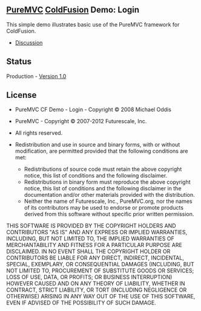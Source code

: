 ## [PureMVC](http://puremvc.github.com/) [ColdFusion](https://github.com/PureMVC/puremvc-cf-standard-framework/wiki) Demo: Login
This simple demo illustrates basic use of the PureMVC framework for ColdFusion.

* [Discussion](http://forums.puremvc.org/index.php?topic=1499.0)

## Status
Production - [Version 1.0](https://github.com/PureMVC/puremvc-cf-demo-login/blob/master/VERSION)

## License
* PureMVC CF Demo - Login - Copyright © 2008 Michael Oddis
* PureMVC - Copyright © 2007-2012 Futurescale, Inc.
* All rights reserved.

* Redistribution and use in source and binary forms, with or without modification, are permitted provided that the following conditions are met:

  * Redistributions of source code must retain the above copyright notice, this list of conditions and the following disclaimer.
  * Redistributions in binary form must reproduce the above copyright notice, this list of conditions and the following disclaimer in the documentation and/or other materials provided with the distribution.
  * Neither the name of Futurescale, Inc., PureMVC.org, nor the names of its contributors may be used to endorse or promote products derived from this software without specific prior written permission.

THIS SOFTWARE IS PROVIDED BY THE COPYRIGHT HOLDERS AND CONTRIBUTORS "AS IS" AND ANY EXPRESS OR IMPLIED WARRANTIES, INCLUDING, BUT NOT LIMITED TO, THE IMPLIED WARRANTIES OF MERCHANTABILITY AND FITNESS FOR A PARTICULAR PURPOSE ARE DISCLAIMED. IN NO EVENT SHALL THE COPYRIGHT HOLDER OR CONTRIBUTORS BE LIABLE FOR ANY DIRECT, INDIRECT, INCIDENTAL, SPECIAL, EXEMPLARY, OR CONSEQUENTIAL DAMAGES (INCLUDING, BUT NOT LIMITED TO, PROCUREMENT OF SUBSTITUTE GOODS OR SERVICES; LOSS OF USE, DATA, OR PROFITS; OR BUSINESS INTERRUPTION) HOWEVER CAUSED AND ON ANY THEORY OF LIABILITY, WHETHER IN CONTRACT, STRICT LIABILITY, OR TORT (INCLUDING NEGLIGENCE OR OTHERWISE) ARISING IN ANY WAY OUT OF THE USE OF THIS SOFTWARE, EVEN IF ADVISED OF THE POSSIBILITY OF SUCH DAMAGE.